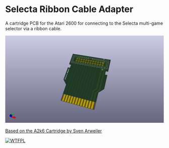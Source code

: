 # Selecta Ribbon Cable Adapter

A cartridge PCB for the Atari 2600 for connecting to the Selecta multi-game selector via a ribbon cable.

![Kicad screenshot of the pcb front](images/screenshot.png)

[Based on the A2k6 Cartridge by Sven Arweiler](https://github.com/sarweiler/a2k6-cart)

[![WTFPL](http://www.wtfpl.net/wp-content/uploads/2012/12/wtfpl-badge-4.png)](http://www.wtfpl.net)